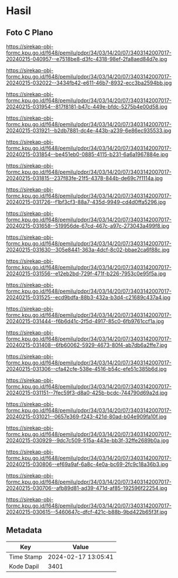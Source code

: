 # Hasil

## Foto C Plano

https://sirekap-obj-formc.kpu.go.id/f648/pemilu/pdpr/34/03/14/20/07/3403142007017-20240215-040957--e7518be8-d3fc-4318-98ef-2fa8aed84d7e.jpg

https://sirekap-obj-formc.kpu.go.id/f648/pemilu/pdpr/34/03/14/20/07/3403142007017-20240215-032022--3434fb42-e611-46b7-8932-ecc3ba2594bb.jpg

https://sirekap-obj-formc.kpu.go.id/f648/pemilu/pdpr/34/03/14/20/07/3403142007017-20240215-031954--817f8181-b47c-449e-bfdc-5275b4e00d58.jpg

https://sirekap-obj-formc.kpu.go.id/f648/pemilu/pdpr/34/03/14/20/07/3403142007017-20240215-031921--b2db7881-dc4e-443b-a239-6e86ec935533.jpg

https://sirekap-obj-formc.kpu.go.id/f648/pemilu/pdpr/34/03/14/20/07/3403142007017-20240215-031854--be451eb0-0885-4115-b231-6a6a1967884e.jpg

https://sirekap-obj-formc.kpu.go.id/f648/pemilu/pdpr/34/03/14/20/07/3403142007017-20240215-031815--237f83fe-21f5-4378-844b-de69c7f1114a.jpg

https://sirekap-obj-formc.kpu.go.id/f648/pemilu/pdpr/34/03/14/20/07/3403142007017-20240215-031726--f1bf3cf3-88a7-435d-9949-cd4d0ffa5296.jpg

https://sirekap-obj-formc.kpu.go.id/f648/pemilu/pdpr/34/03/14/20/07/3403142007017-20240215-031658--519956de-67cd-467c-a97c-273043a499f8.jpg

https://sirekap-obj-formc.kpu.go.id/f648/pemilu/pdpr/34/03/14/20/07/3403142007017-20240215-031630--305e8441-363a-4dcf-8c02-bbae2ca6f88c.jpg

https://sirekap-obj-formc.kpu.go.id/f648/pemilu/pdpr/34/03/14/20/07/3403142007017-20240215-031556--e12eb2bd-729f-471f-b226-7953c0e95f5a.jpg

https://sirekap-obj-formc.kpu.go.id/f648/pemilu/pdpr/34/03/14/20/07/3403142007017-20240215-031525--ecd9bdfa-88b3-432a-b3d4-c21689c437a4.jpg

https://sirekap-obj-formc.kpu.go.id/f648/pemilu/pdpr/34/03/14/20/07/3403142007017-20240215-031444--f6b6d41c-2f5d-4917-85c0-6fb9761ccf1a.jpg

https://sirekap-obj-formc.kpu.go.id/f648/pemilu/pdpr/34/03/14/20/07/3403142007017-20240215-031408--6fb60062-5929-4673-80f4-ab7db6a2ffe7.jpg

https://sirekap-obj-formc.kpu.go.id/f648/pemilu/pdpr/34/03/14/20/07/3403142007017-20240215-031306--cfa42cfe-538e-4516-b54c-efe51c385b6d.jpg

https://sirekap-obj-formc.kpu.go.id/f648/pemilu/pdpr/34/03/14/20/07/3403142007017-20240215-031151--7fec59f3-d8a0-425b-bcdc-744790d69a2d.jpg

https://sirekap-obj-formc.kpu.go.id/f648/pemilu/pdpr/34/03/14/20/07/3403142007017-20240215-031021--0657e369-f243-421d-80ad-b04e909fa10f.jpg

https://sirekap-obj-formc.kpu.go.id/f648/pemilu/pdpr/34/03/14/20/07/3403142007017-20240215-030929--9dc7c509-515a-443e-bb3f-32ffe2689b0a.jpg

https://sirekap-obj-formc.kpu.go.id/f648/pemilu/pdpr/34/03/14/20/07/3403142007017-20240215-030806--ef69a9af-6a8c-4e0a-bc69-2fc9c18a36b3.jpg

https://sirekap-obj-formc.kpu.go.id/f648/pemilu/pdpr/34/03/14/20/07/3403142007017-20240215-030706--afb89d81-ad39-471d-af85-192596f22254.jpg

https://sirekap-obj-formc.kpu.go.id/f648/pemilu/pdpr/34/03/14/20/07/3403142007017-20240215-030615--5460647c-dfcf-421c-b88b-9bd422b65f3f.jpg


## Metadata

| Key        | Value               |
| ---------- | ------------------- |
| Time Stamp | 2024-02-17 13:05:41 |
| Kode Dapil | 3401                |



